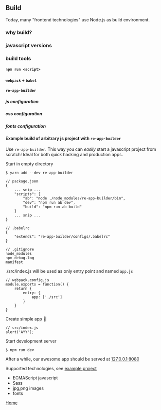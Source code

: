 ## Build

Today, many "frontend technologies" use Node.js as build environment.

### why build?
### javascript versions
### build tools
#### `npm run <script>`
#### `webpack` + `babel`
#### `re-app-builder`
##### js configuration
##### css configuration
##### fonts configuration
#### Example build of arbitrary js project with `re-app-builder`<a id="build-example"></a>

Use `re-app-builder`. This way you can *easily* start a javascript project from scratch!
Ideal for both quick hacking and production apps.

Start in empty directory

    $ yarn add --dev re-app-builder
    
    // package.json
    {
        ... snip ...
        "scripts": {
            "ab": "node ./node_modules/re-app-builder/bin",
            "dev": "npm run ab dev",
            "build": "npm run ab build"
        }
        ... snip ...
    }
    
    // .babelrc
    {
        "extends": "re-app-builder/configs/.babelrc"
    }
    
    // .gitignore
    node_modules
    npm-debug.log
    manifest


./src/index.js will be used as only entry point and named `app.js`

    // webpack.config.js
    module.exports = function() {
        return {
            entry: {
                app: ['./src']
            }
        }
    }

Create simple app :tada:

    // src/index.js
    alert('AYY');

Start development server

    $ npm run dev

After a while, our awesome app should be served at [127.0.0.1:8080]()
 
Supported technologies, see [example project](./example)
 
- ECMAScript javascript
- Sass
- jpg,png images
- fonts

[Home](README.md)
